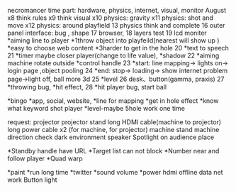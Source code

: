 necromancer time
part: hardware, physics, internet, visual, monitor
August
x8 think rules
x9 think visual
x10 physics: gravity
x11 physics: shot and move
x12 physics: around playfield
13 physics think and complete
16 outer panel interface: bug , shape 
17 browser,
18 layers test
19 lcd moniter
*aiming line to player
*1throw object into playfeild(nearest will show up )
*easy to choose web content
*3harder to get in the hole
20 *text to speech
21 *timer maybe closer player(change to life value), *shadow
22 *aiming machine rotate outside *control handle
23 *start: line mapping-> lights on-> login page ,object pooling
24 *end: stop-> loading-> show internet problem page->light off, ball more 3d
25 *level
26 desk、button(gamma, praxis)
27 *throwing bug, *hit effect, 
28 *hit player bug, start ball


*bingo
*app, social, website, 
*line for mapping
*get in hole effect
*know what keyword shot player
*level-maybe 5hole work one time



  



request:
projector
projector stand
long HDMI cable(machine to projector)
long power cable x2 (for machine, for projector)
machine stand
machine direction check
dark environment
speaker
Spotlight on audience place

*Standby handle have URL
*Target list can not block
*Number near and follow player
*Quad warp

*paint
*run long time
*twitter
*sound volume
*power hdmi 
offline data 
net work
Button light

